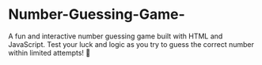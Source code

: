# Number-Guessing-Game-
A fun and interactive number guessing game built with HTML and JavaScript. Test your luck and logic as you try to guess the correct number within limited attempts! 🎯
